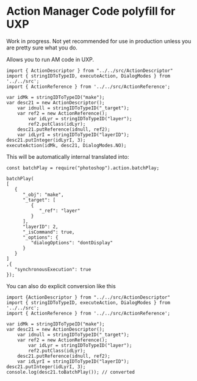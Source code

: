 # Action Manager Code polyfill for UXP

Work in progress. Not yet recommended for use in production unless you are pretty sure what you do.

Allows you to run AM code in UXP. 

```
import { ActionDescriptor } from "../../src/ActionDescriptor"
import { stringIDToTypeID, executeAction, DialogModes } from '../../src';
import { ActionReference } from '../../src/ActionReference';

var idMk = stringIDToTypeID("make");
var desc21 = new ActionDescriptor();
	var idnull = stringIDToTypeID("_target");
	var ref2 = new ActionReference();
		var idLyr = stringIDToTypeID("layer");
		ref2.putClass(idLyr);
	desc21.putReference(idnull, ref2);
	var idLyrI = stringIDToTypeID("layerID");
desc21.putInteger(idLyrI, 3);
executeAction(idMk, desc21, DialogModes.NO);
```

This will be automatically internal translated into:
```
const batchPlay = require("photoshop").action.batchPlay;

batchPlay(
[
   {
      "_obj": "make",
      "_target": [
         {
            "_ref": "layer"
         }
      ],
      "layerID": 2,
      "_isCommand": true,
      "_options": {
         "dialogOptions": "dontDisplay"
      }
   }
]
,{
   "synchronousExecution": true
});
```
You can also do explicit conversion like this
```
import {ActionDescriptor } from "../../src/ActionDescriptor"
import { stringIDToTypeID, executeAction, DialogModes } from '../../src';
import { ActionReference } from '../../src/ActionReference';

var idMk = stringIDToTypeID("make");
var desc21 = new ActionDescriptor();
	var idnull = stringIDToTypeID("_target");
	var ref2 = new ActionReference();
		var idLyr = stringIDToTypeID("layer");
		ref2.putClass(idLyr);
	desc21.putReference(idnull, ref2);
	var idLyrI = stringIDToTypeID("layerID");
desc21.putInteger(idLyrI, 3);
console.log(desc21.toBatchPlay()); // converted
```
